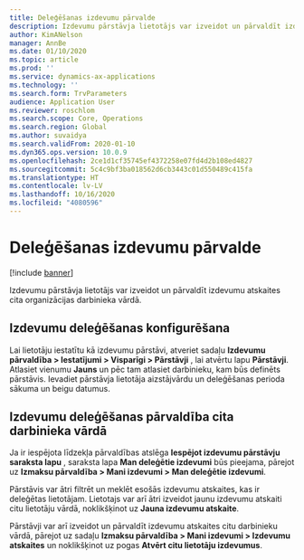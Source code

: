 ```yaml
---
title: Deleģēšanas izdevumu pārvalde
description: Izdevumu pārstāvja lietotājs var izveidot un pārvaldīt izdevumu atskaites cita organizācijas darbinieka vārdā.
author: KimANelson
manager: AnnBe
ms.date: 01/10/2020
ms.topic: article
ms.prod: ''
ms.service: dynamics-ax-applications
ms.technology: ''
ms.search.form: TrvParameters
audience: Application User
ms.reviewer: roschlom
ms.search.scope: Core, Operations
ms.search.region: Global
ms.author: suvaidya
ms.search.validFrom: 2020-01-10
ms.dyn365.ops.version: 10.0.9
ms.openlocfilehash: 2ce1d1cf35745ef4372258e07fd4d2b108ed4827
ms.sourcegitcommit: 5c4c9bf3ba018562d6cb3443c01d550489c415fa
ms.translationtype: HT
ms.contentlocale: lv-LV
ms.lasthandoff: 10/16/2020
ms.locfileid: "4080596"
---
```

# <a name="manage-expense-delegation"></a>Deleģēšanas izdevumu pārvalde

[!include [banner](../includes/banner.md)]

Izdevumu pārstāvja lietotājs var izveidot un pārvaldīt izdevumu atskaites cita organizācijas darbinieka vārdā.

## <a name="configuring-expense-delegation"></a>Izdevumu deleģēšanas konfigurēšana

Lai lietotāju iestatītu kā izdevumu pārstāvi, atveriet sadaļu **Izdevumu pārvaldība > Iestatījumi > Visparīgi > Pārstāvji** , lai atvērtu lapu **Pārstāvji**. Atlasiet vienumu **Jauns** un pēc tam atlasiet darbinieku, kam būs definēts pārstāvis. Ievadiet pārstāvja lietotāja aizstājvārdu un deleģēšanas perioda sākuma un beigu datumus.

## <a name="managing-expense-delegation-on-behalf-of-another-employee"></a>Izdevumu deleģēšanas pārvaldība cita darbinieka vārdā

Ja ir iespējota līdzekļa pārvaldības atslēga **Iespējot izdevumu pārstāvju saraksta lapu** , saraksta lapa **Man deleģētie izdevumi** būs pieejama, pārejot uz **Izmaksu pārvaldība > Mani izdevumi > Man deleģētie izdevumi**.

Pārstāvis var ātri filtrēt un meklēt esošās izdevumu atskaites, kas ir deleģētas lietotājam. Lietotajs var arī ātri izveidot jaunu izdevumu atskaiti citu lietotāju vārdā, noklikšķinot uz **Jauna izdevumu atskaite**.

Pārstāvji var arī izveidot un pārvaldīt izdevumu atskaites citu darbinieku vārdā, pārejot uz sadaļu **Izmaksu pārvaldība > Mani izdevumi > Izdevumu atskaites** un noklikšķinot uz pogas **Atvērt citu lietotāju izdevumus**.
